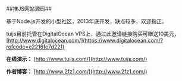 ##推JS网站源码##

基于Node.js开发的小型社区，2013年底开发，缺点较多，欢迎指正。

tuijs目前托管在DigitalOcean VPS上，通过此邀请链接购买可赠送10美元，[http://www.digitalocean.com/](https://www.digitalocean.com/?refcode=e2216fc7d221)

**在线演示：** [http://www.tuijs.com/](http://www.tuijs.com/)

**作者博客：** [http://www.2fz1.com/](http://www.2fz1.com/)

